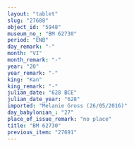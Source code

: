 ```yaml
---
layout: "tablet"
slug: "27688"
object_id: "5948"
museum_no_: "BM 62730"
period: "ENB"
day_remark: "-"
month: "VI"
month_remark: "-"
year: "20"
year_remark: "-"
king: "Kan"
king_remark: "-"
julian_date: "628 BCE"
julian_date_year: "628"
imported: "Melanie Gross (26/05/2016)"
day_babylonian_: "27"
place_of_issue_remark: "no place"
title: "BM 62730"
previous_item: "27691"
---
```

